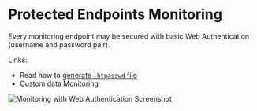 # Protected Endpoints Monitoring

Every monitoring endpoint may be secured with basic Web Authentication (username and password pair).

Links:

- Read how to [generate `.htpasswd` file](https://github.com/veliovgroup/ostrio/blob/master/docs/monitoring/nginx-stats.md#first-create-htpasswd-file)
- [Custom data Monitoring](https://github.com/veliovgroup/ostrio/blob/master/docs/monitoring/basics.md#custom-data-monitoring)

![Monitoring with Web Authentication Screenshot](https://github.com/veliovgroup/ostrio/blob/master/docs/monitoring/monitoring-security-http.png?raw=true)
